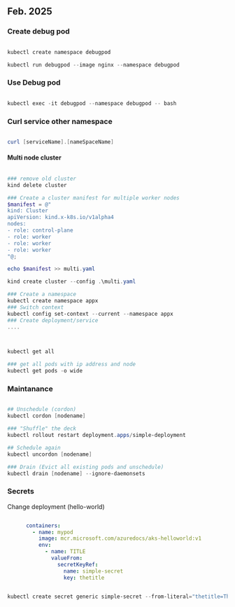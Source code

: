## Feb. 2025


### Create debug pod 
```powershell

kubectl create namespace debugpod

kubectl run debugpod --image nginx --namespace debugpod

```

### Use Debug pod

```powershell

kubectl exec -it debugpod --namespace debugpod -- bash

```

### Curl service other namespace

```powershell

curl [serviceName].[nameSpaceName]

```


#### Multi node cluster

```powershell

### remove old cluster
kind delete cluster

### Create a cluster manifest for multiple worker nodes
$manifest = @"
kind: Cluster
apiVersion: kind.x-k8s.io/v1alpha4
nodes:
- role: control-plane
- role: worker
- role: worker
- role: worker
"@;

echo $manifest >> multi.yaml

kind create cluster --config .\multi.yaml

### Create a namespace
kubectl create namespace appx
### Switch context
kubectl config set-context --current --namespace appx
### Create deployment/service
....



kubectl get all

### get all pods with ip address and node
kubectl get pods -o wide
```

### Maintanance

```powershell

## Unschedule (cordon)
kubectl cordon [nodename]

### "Shuffle" the deck
kubectl rollout restart deployment.apps/simple-deployment

## Schedule again
kubectl uncordon [nodename]

### Drain (Evict all existing pods and unschedule)
kubectl drain [nodename] --ignore-daemonsets

```

### Secrets

Change deployment (hello-world)
```yaml

      containers:
        - name: mypod
          image: mcr.microsoft.com/azuredocs/aks-helloworld:v1
          env:
            - name: TITLE
              valueFrom:
                secretKeyRef:
                  name: simple-secret
                  key: thetitle

```

```powershell

kubectl create secret generic simple-secret --from-literal="thetitle=This title has spaces"
```